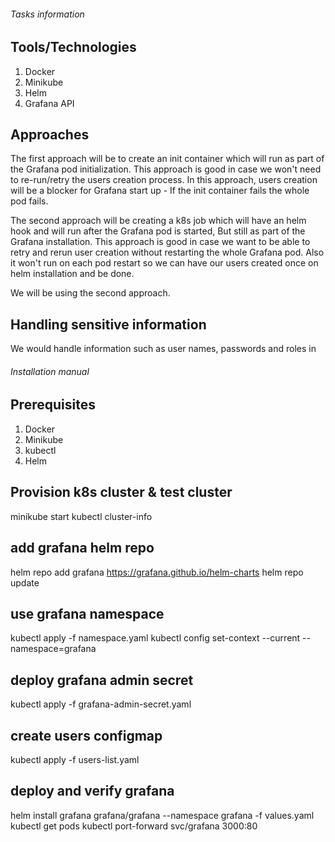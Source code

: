 ###### Tasks information

## Tools/Technologies

1. Docker
2. Minikube
3. Helm
4. Grafana API

## Approaches

The first approach will be to create an init container which will run as part of the Grafana pod initialization.
This approach is good in case we won't need to re-run/retry the users creation process.
In this approach, users creation will be a blocker for Grafana start up - If the init container fails the whole pod fails.

The second approach will be creating a k8s job which will have an helm hook and will run after the Grafana pod is started, But still as part of the Grafana installation.
This approach is good in case we want to be able to retry and rerun user creation without restarting the whole Grafana pod.
Also it won't run on each pod restart so we can have our users created once on helm installation and be done.

We will be using the second approach.

## Handling sensitive information

We would handle information such as user names, passwords and roles in

###### Installation manual

## Prerequisites

1. Docker
2. Minikube
3. kubectl
4. Helm

## Provision k8s cluster & test cluster

minikube start
kubectl cluster-info

## add grafana helm repo

helm repo add grafana https://grafana.github.io/helm-charts
helm repo update

## use grafana namespace

kubectl apply -f namespace.yaml
kubectl config set-context --current --namespace=grafana

## deploy grafana admin secret

kubectl apply -f grafana-admin-secret.yaml

## create users configmap

kubectl apply -f users-list.yaml

## deploy and verify grafana

helm install grafana grafana/grafana --namespace grafana -f values.yaml
kubectl get pods
kubectl port-forward svc/grafana 3000:80
